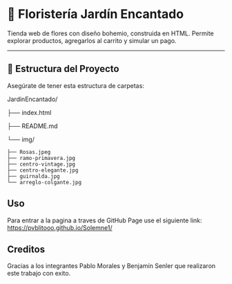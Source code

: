 # 🌸 Floristería Jardín Encantado

Tienda web de flores con diseño bohemio, construida en HTML. Permite explorar productos, agregarlos al carrito y simular un pago.

---
## 📁 Estructura del Proyecto

Asegúrate de tener esta estructura de carpetas:

JardinEncantado/ 

├── index.html 

├── README.md 

└── img/  

    ├── Rosas.jpeg  
    ├── ramo-primavera.jpg  
    ├── centro-vintage.jpg   
    ├── centro-elegante.jpg    
    ├── guirnalda.jpg     
    └── arreglo-colgante.jpg

## Uso

Para entrar a la pagina a traves de GitHub Page use el siguiente link: 
https://pvblitooo.github.io/Solemne1/

## Creditos

Gracias a los integrantes Pablo Morales y Benjamín Senler que realizaron este trabajo con exito.
